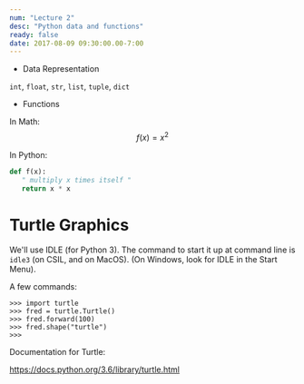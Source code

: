```yaml
---
num: "Lecture 2"
desc: "Python data and functions"
ready: false
date: 2017-08-09 09:30:00.00-7:00
---
```


* Data Representation

`int`, `float`, `str`, `list`, `tuple`, `dict`

* Functions

In Math: $$ f(x) = x^2 $$

In Python:

```python
def f(x):
   " multiply x times itself "
   return x * x
```

# Turtle Graphics

We'll use IDLE (for Python 3).   The command to start it up at command line is  `idle3` (on CSIL, and on MacOS).
(On Windows, look for IDLE in the Start Menu).

A few commands:

```
>>> import turtle
>>> fred = turtle.Turtle()
>>> fred.forward(100)
>>> fred.shape("turtle")
>>> 
```

Documentation for Turtle:

<https://docs.python.org/3.6/library/turtle.html>
